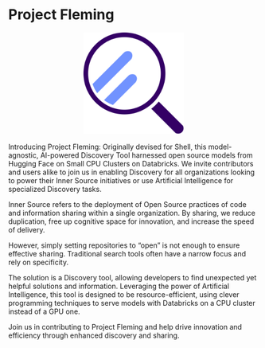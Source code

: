 # Project Fleming

<div style="text-align: center;">
  <img src="images/logo.png" alt="Code Discovery" style="width: 40%;">
</div>

Introducing Project Fleming: Originally devised for Shell, this model-agnostic, AI-powered Discovery Tool harnessed open source models from Hugging Face on Small CPU Clusters on Databricks. We invite contributors and users alike to join us in enabling Discovery for all organizations looking to power their Inner Source initiatives or use Artificial Intelligence for specialized Discovery tasks.

Inner Source refers to the deployment of Open Source practices of code and information sharing within a single organization. By sharing, we reduce duplication, free up cognitive space for innovation, and increase the speed of delivery.

However, simply setting repositories to “open” is not enough to ensure effective sharing. Traditional search tools often have a narrow focus and rely on specificity.

The solution is a Discovery tool, allowing developers to find unexpected yet helpful solutions and information. Leveraging the power of Artificial Intelligence, this tool is designed to be resource-efficient, using clever programming techniques to serve models with Databricks on a CPU cluster instead of a GPU one.

Join us in contributing to Project Fleming and help drive innovation and efficiency through enhanced discovery and sharing.
